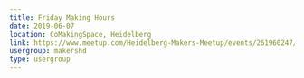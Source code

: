 ```yaml
---
title: Friday Making Hours
date: 2019-06-07
location: CoMakingSpace, Heidelberg
link: https://www.meetup.com/Heidelberg-Makers-Meetup/events/261960247/
usergroup: makershd
type: usergroup
---
```

